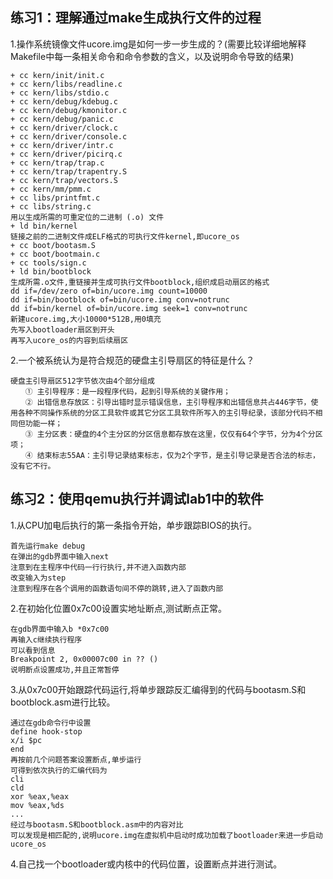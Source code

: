 练习1：理解通过make生成执行文件的过程
---
1.操作系统镜像文件ucore.img是如何一步一步生成的？(需要比较详细地解释Makefile中每一条相关命令和命令参数的含义，以及说明命令导致的结果)
```
+ cc kern/init/init.c
+ cc kern/libs/readline.c
+ cc kern/libs/stdio.c
+ cc kern/debug/kdebug.c
+ cc kern/debug/kmonitor.c
+ cc kern/debug/panic.c
+ cc kern/driver/clock.c
+ cc kern/driver/console.c
+ cc kern/driver/intr.c
+ cc kern/driver/picirq.c
+ cc kern/trap/trap.c
+ cc kern/trap/trapentry.S
+ cc kern/trap/vectors.S
+ cc kern/mm/pmm.c
+ cc libs/printfmt.c
+ cc libs/string.c
用以生成所需的可重定位的二进制 (.o) 文件
+ ld bin/kernel
链接之前的二进制文件成ELF格式的可执行文件kernel,即ucore_os
+ cc boot/bootasm.S
+ cc boot/bootmain.c
+ cc tools/sign.c
+ ld bin/bootblock
生成所需.o文件,重链接并生成可执行文件bootblock,组织成启动扇区的格式
dd if=/dev/zero of=bin/ucore.img count=10000
dd if=bin/bootblock of=bin/ucore.img conv=notrunc
dd if=bin/kernel of=bin/ucore.img seek=1 conv=notrunc
新建ucore.img,大小10000*512B,用0填充
先写入bootloader扇区到开头
再写入ucore_os的内容到后续扇区
```
2.一个被系统认为是符合规范的硬盘主引导扇区的特征是什么？
```
硬盘主引导扇区512字节依次由4个部分组成
　　① 主引导程序：是一段程序代码，起到引导系统的关键作用；
　　② 出错信息存放区：引导出错时显示错误信息，主引导程序和出错信息共占446字节，使用各种不同操作系统的分区工具软件或其它分区工具软件所写入的主引导纪录，该部分代码不相同但功能一样；
　　③ 主分区表：硬盘的4个主分区的分区信息都存放在这里，仅仅有64个字节，分为4个分区项；
　　④ 结束标志55AA：主引导记录结束标志，仅为2个字节，是主引导记录是否合法的标志，没有它不行。
```
练习2：使用qemu执行并调试lab1中的软件
---
1.从CPU加电后执行的第一条指令开始，单步跟踪BIOS的执行。
```
首先运行make debug
在弹出的gdb界面中输入next
注意到在主程序中代码一行行执行,并不进入函数内部
改变输入为step
注意到程序在各个调用的函数语句间不停的跳转,进入了函数内部
```
2.在初始化位置0x7c00设置实地址断点,测试断点正常。
```
在gdb界面中输入b *0x7c00
再输入c继续执行程序
可以看到信息
Breakpoint 2, 0x00007c00 in ?? ()
说明断点设置成功,并且正常暂停
```
3.从0x7c00开始跟踪代码运行,将单步跟踪反汇编得到的代码与bootasm.S和 bootblock.asm进行比较。
```
通过在gdb命令行中设置
define hook-stop
x/i $pc
end
再按前几个问题答案设置断点,单步运行
可得到依次执行的汇编代码为
cli
cld
xor %eax,%eax
mov %eax,%ds
...
经过与bootasm.S和bootblock.asm中的内容对比
可以发现是相匹配的,说明ucore.img在虚拟机中启动时成功加载了bootloader来进一步启动ucore_os
```
4.自己找一个bootloader或内核中的代码位置，设置断点并进行测试。